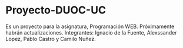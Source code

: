 # Proyecto-DUOC-UC
Es un proyecto para la asignatura, Programación WEB. Próximamente habrán actualizaciones.
Integrantes: Ignacio de la Fuente, Alexssander Lopez, Pablo Castro y Camilo Nuñez.
